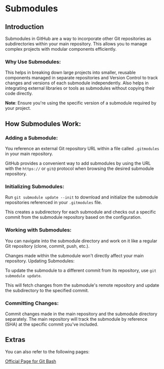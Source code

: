 # Submodules

## Introduction

Submodules in GitHub are a way to incorporate other Git repositories as subdirectories within your main repository. This allows you to manage complex projects with modular components efficiently.

### Why Use Submodules:

This helps in breaking down large projects into smaller, reusable components managed in separate repositories and
Version Control to track changes and versions of each submodule independently. Also helps in integrating external libraries or tools as submodules without copying their code directly.

**Note**: Ensure you're using the specific version of a submodule required by your project.



## How Submodules Work:

### Adding a Submodule:

You reference an external Git repository URL within a file called `.gitmodules` in your main repository.

GitHub provides a convenient way to add submodules by using the URL with the `https://` or `git@` protocol when browsing the desired submodule repository.

### Initializing Submodules:

Run `git submodule update --init` to download and initialize the submodule repositories referenced in your `.gitmodules` file.

This creates a subdirectory for each submodule and checks out a specific commit from the submodule repository based on the configuration.

### Working with Submodules:

You can navigate into the submodule directory and work on it like a regular Git repository (clone, commit, push, etc.).

Changes made within the submodule won't directly affect your main repository.
Updating Submodules:

To update the submodule to a different commit from its repository, use `git submodule update`.

This will fetch changes from the submodule's remote repository and update the subdirectory to the specified commit.

### Committing Changes:

Commit changes made in the main repository and the submodule directory separately.
The main repository will track the submodule by reference (SHA) at the specific commit you've included.



## Extras

You can also refer to the following pages:


[Official Page for Git Bash](https://git-scm.com/docs/git-tag)